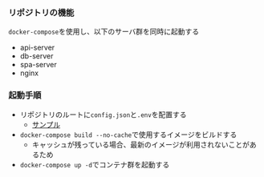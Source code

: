 ### リポジトリの機能
`docker-compose`を使用し、以下のサーバ群を同時に起動する

- api-server
- db-server
- spa-server
- nginx

### 起動手順
- リポジトリのルートに`config.json`と`.env`を配置する
  - [サンプル](https://github.com/op19-it-edu/todo_tweet_app/wiki)
- `docker-compose build --no-cache`で使用するイメージをビルドする
  - キャッシュが残っている場合、最新のイメージが利用されないことがあるため
- `docker-compose up -d`でコンテナ群を起動する
